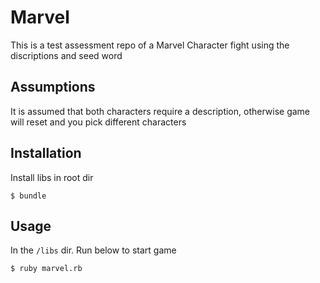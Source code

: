 # Marvel

This is a test assessment repo of a Marvel Character fight using the discriptions and seed word

## Assumptions

It is assumed that both characters require a description, otherwise game will reset and you pick different characters

## Installation

Install libs in root dir

    $ bundle

## Usage

In the `/libs` dir. Run below to start game

    $ ruby marvel.rb
